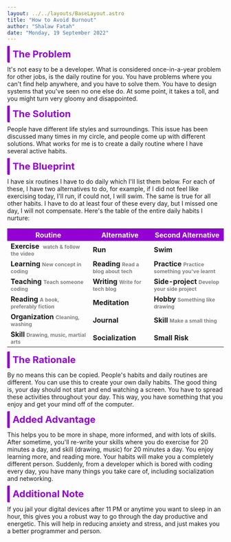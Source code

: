```yaml
---
layout: ../../layouts/BaseLayout.astro
title: "How to Avoid Burnout"
author: "Shalaw Fatah"
date: "Monday, 19 September 2022"
---
```


## The Problem
It's not easy to be a developer. What is considered once-in-a-year problem for other jobs, is the daily routine for you. You have problems where you can't find help anywhere, and you have to solve them. You have to design systems that you've seen no one else do. At some point, it takes a toll, and you might turn very gloomy and disappointed. 

## The Solution
People have different life styles and surroundings. This issue has been discussed many times in my circle, and people come up with different solutions. What works for me is to create a daily routine where I have several active habits.

## The Blueprint
I have six routines I have to do daily which I'll list them below. For each of these, I have two alternatives to do, for example, if I did not feel like exercising today, I'll run, if could not, I will swim. The same is true for all other habits. I have to do at least four of these every day, but I missed one day, I will not compensate. 
Here's the table of the entire daily habits I nurture:
<table>
  <tr>
    <th>Routine</th>
    <th>Alternative</th>
    <th>Second Alternative</th>
  </tr>
  <tr>
    <td>Exercise  <span class="note">watch & follow the video</span></td>
    <td>Run  </td>
    <td>Swim  </td>
  </tr>
  <tr>
    <td>Learning<span class="note">New concept in coding</span></td>
    <td>Reading<span class="note">Read a blog about tech</span></td>
    <td>Practice<span class="note">Practice something you've learnt</span></td>
  </tr>
  <tr>
    <td>Teaching<span class="note">Teach someone coding</span></td>
    <td>Writing<span class="note">Write for tech blog</span></td>
    <td>Side-project<span class="note">Develop your side project</span></td>
  </tr>
  <tr>
    <td>Reading<span class="note">A book, preferably fiction</span></td>
    <td>Meditation</td>
    <td>Hobby<span class="note">Something like drawing</span></td>
  </tr>
  <tr>
    <td>Organization<span class="note">Cleaning, washing</span></td>
    <td>Journal</td>
    <td>Skill<span class="note">Make a small thing</span></td>
  </tr>
  <tr>
    <td>Skill<span class="note">Drawing, music, martial arts</span></td>
    <td>Socialization</td>
    <td>Small Risk</td>
  </tr>
</table>


## The Rationale
By no means this can be copied. People's habits and daily routines are different. You can use this to create your own daily habits. The good thing is, your day should not start and end watching a screen. You have to spread these activities throughout your day. This way, you have something that you enjoy and get your mind off of the computer. 

## Added Advantage
This helps you to be more in shape, more informed, and with lots of skills. After sometime, you'll re-write your skills where you do exercise for 20 minutes a day, and skill (drawing, music) for 20 minutes a day. You enjoy learning more, and reading more. Your habits will make you a completely different person. Suddenly, from a developer which is bored with coding every day, you have many things you take care of, including socialization and networking. 

## Additional Note
If you jail your digital devices after 11 PM or anytime you want to sleep in an hour, this gives you a robust way to go through the day productive and energetic. This will help in reducing anxiety and stress, and just makes you a better programmer and person. 



<style>
    h2 {
        font-size: 22px;
        font-weight: 700;
        color: darkviolet;
        display: inline;
        border-left: 6px solid darkviolet;
        padding: .4rem;
        border-radius: 2px;
    }
    th {
        background-color: darkviolet;
        color: white;
        padding: 4px;
        font-weight: 16px;
    }
    td 
    {
        font-weight: 700;
    }
    .note {
        color: gray;
        font-size: 12px;
        margin: 4px;
    }
</style>